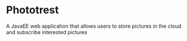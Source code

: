 # Phototrest
A JavaEE web application that allows users to store pictures in the cloud and subscribe interested pictures
